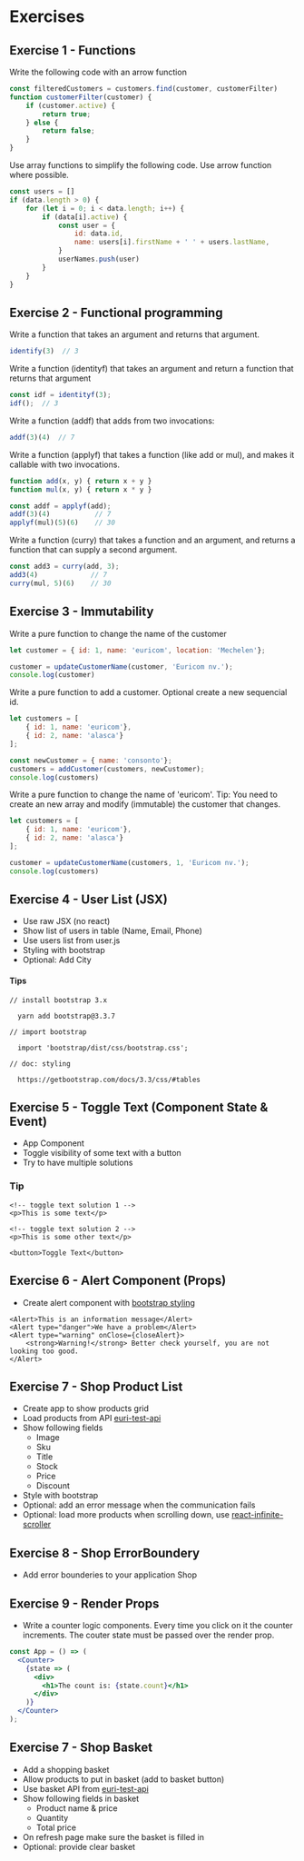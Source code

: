# Exercises

## Exercise 1 - Functions

Write the following code with an arrow function

```js
const filteredCustomers = customers.find(customer, customerFilter)
function customerFilter(customer) {
    if (customer.active) {
        return true;
    } else {
        return false;
    }
}
```

Use array functions to simplify the following code. Use arrow function where possible.

```js
const users = []
if (data.length > 0) {
    for (let i = 0; i < data.length; i++) {
        if (data[i].active) {
            const user = {
                id: data.id,
                name: users[i].firstName + ' ' + users.lastName,
            }
            userNames.push(user)
        }
    }
}
```

## Exercise 2 - Functional programming

Write a function that takes an argument and returns that argument.

```js
identify(3)  // 3
```

Write a function (identityf) that takes an argument and return a function that returns that argument

```js
const idf = identityf(3);
idf();  // 3
```

Write a function (addf) that adds from two invocations:

```js
addf(3)(4)  // 7
```

Write a function (applyf) that takes a function (like add or mul), and makes it callable with two invocations.

```js
function add(x, y) { return x + y }
function mul(x, y) { return x * y }

const addf = applyf(add);
addf(3)(4)           // 7
applyf(mul)(5)(6)    // 30
```

Write a function (curry) that takes a function and an argument, and returns a function that can supply a second argument.

```js
const add3 = curry(add, 3);
add3(4)             // 7
curry(mul, 5)(6)    // 30
```

## Exercise 3 - Immutability

Write a pure function to change the name of the customer

```js
let customer = { id: 1, name: 'euricom', location: 'Mechelen'};

customer = updateCustomerName(customer, 'Euricom nv.');
console.log(customer)
```

Write a pure function to add a customer. Optional create a new sequencial id.

```js
let customers = [
    { id: 1, name: 'euricom'},
    { id: 2, name: 'alasca'}
];

const newCustomer = { name: 'consonto'};
customers = addCustomer(customers, newCustomer);
console.log(customers)
```

Write a pure function to change the name of 'euricom'. Tip: You need to create an new array and modify (immutable) the customer that changes.

```js
let customers = [
    { id: 1, name: 'euricom'},
    { id: 2, name: 'alasca'}
];

customer = updateCustomerName(customers, 1, 'Euricom nv.');
console.log(customers)
```

## Exercise 4 - User List (JSX)

- Use raw JSX (no react)
- Show list of users in table (Name, Email, Phone)
- Use users list from user.js
- Styling with bootstrap
- Optional: Add City

#### Tips

```
// install bootstrap 3.x

  yarn add bootstrap@3.3.7

// import bootstrap

  import 'bootstrap/dist/css/bootstrap.css';

// doc: styling

  https://getbootstrap.com/docs/3.3/css/#tables
```


## Exercise 5 - Toggle Text (Component State & Event)

- App Component
- Toggle visibility of some text with a button
- Try to have multiple solutions

### Tip

```
<!-- toggle text solution 1 -->
<p>This is some text</p>

<!-- toggle text solution 2 -->
<p>This is some other text</p>

<button>Toggle Text</button>
```

## Exercise 6 - Alert Component (Props)

- Create alert component with [bootstrap styling](https://getbootstrap.com/docs/3.3/components/#alerts)

```
<Alert>This is an information message</Alert>
<Alert type="danger">We have a problem</Alert>
<Alert type="warning" onClose={closeAlert}>
    <strong>Warning!</strong> Better check yourself, you are not looking too good.
</Alert>
```

## Exercise 7 - Shop Product List

- Create app to show products grid
- Load products from API
  [euri-test-api](https://euri-test-api.now.sh)
- Show following fields
    + Image
    + Sku
    + Title
    + Stock
    + Price
    + Discount
- Style with bootstrap
- Optional: add an error message when the communication fails
- Optional: load more products when scrolling down, use [react-infinite-scroller](https://cassetterocks.github.io/react-infinite-scroller/demo/)

## Exercise 8 - Shop ErrorBoundery

- Add error bounderies to your application Shop

## Exercise 9 - Render Props

- Write a counter logic components. Every time you click on it the counter increments. The couter state must be passed over the render prop.

```jsx
const App = () => (
  <Counter>
    {state => (
      <div>
        <h1>The count is: {state.count}</h1>
      </div>
    )}
  </Counter>
);
```

## Exercise 7 - Shop Basket

- Add a shopping basket
- Allow products to put in basket (add to basket button)
- Use basket API from [euri-test-api](https://euri-test-api.now.sh)
- Show following fields in basket
    + Product name & price
    + Quantity
    + Total price
- On refresh page make sure the basket is filled in
- Optional: provide clear basket
